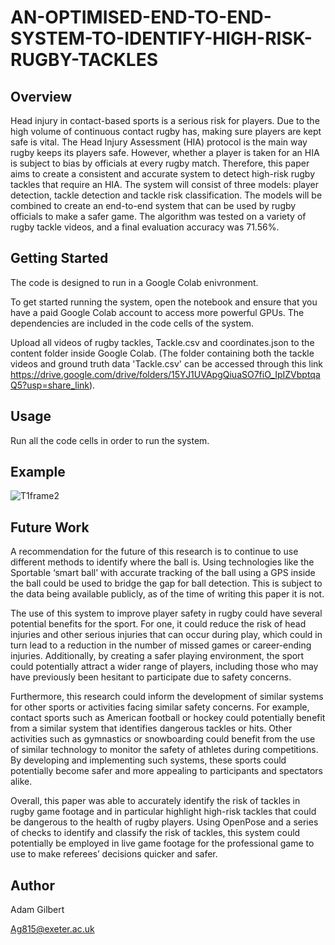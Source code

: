 # AN-OPTIMISED-END-TO-END-SYSTEM-TO-IDENTIFY-HIGH-RISK-RUGBY-TACKLES

## Overview

Head injury in contact-based sports is a serious risk for players. Due to the high volume of continuous contact rugby has, making sure players are kept safe is vital. The Head Injury Assessment (HIA) protocol is the main way rugby keeps its players safe. However, whether a player is taken for an HIA is subject to bias by officials at every rugby match. Therefore, this paper aims to create a consistent and accurate system to detect high-risk rugby tackles that require an HIA. The system will consist of three models: player detection, tackle detection and tackle risk classification. The models will be combined to create an end-to-end system that can be used by rugby officials to make a safer game. The algorithm was tested on a variety of rugby tackle videos, and a final evaluation accuracy was 71.56\%.

## Getting Started

The code is designed to run in a Google Colab enivronment. 

To get started running the system, open the notebook and ensure that you have a paid Google Colab account to access more powerful GPUs. The dependencies are included in the code cells of the system. 

Upload all videos of rugby tackles, Tackle.csv and coordinates.json to the content folder inside Google Colab. (The folder containing both the tackle videos and ground truth data 'Tackle.csv' can be accessed through this link https://drive.google.com/drive/folders/15YJ1UVApgQiuaSO7fiO_IpIZVbptqaQ5?usp=share_link).

## Usage

Run all the code cells in order to run the system.

## Example

![T1frame2](https://user-images.githubusercontent.com/73236187/234690028-4ac97b58-a3b6-46bb-af48-bdabc3107161.png)

## Future Work

A recommendation for the future of this research is to continue to use
different methods to identify where the ball is. Using technologies like the Sportable ‘smart ball’ with accurate tracking of the ball using a GPS inside the ball could be used to bridge the gap for ball detection. This is subject to the data being available publicly, as of the time of writing this paper it is not.

The use of this system to improve player safety in rugby could have several potential benefits
for the sport. For one, it could reduce the risk of head injuries and other serious injuries that
can occur during play, which could in turn lead to a reduction in the number of missed games
or career-ending injuries. Additionally, by creating a safer playing environment, the sport could
potentially attract a wider range of players, including those who may have previously been hesitant
to participate due to safety concerns.

Furthermore, this research could inform the development of similar systems for other sports or
activities facing similar safety concerns. For example, contact sports such as American football
or hockey could potentially benefit from a similar system that identifies dangerous tackles or
hits. Other activities such as gymnastics or snowboarding could benefit from the use of similar
technology to monitor the safety of athletes during competitions. By developing and implementing
such systems, these sports could potentially become safer and more appealing to participants and
spectators alike.

Overall, this paper was able to accurately identify the risk of tackles in rugby game footage and
in particular highlight high-risk tackles that could be dangerous to the health of rugby players.
Using OpenPose and a series of checks to identify and classify the risk of tackles, this system could
potentially be employed in live game footage for the professional game to use to make referees’
decisions quicker and safer.

## Author

Adam Gilbert

Ag815@exeter.ac.uk

